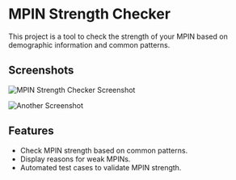 # MPIN Strength Checker

This project is a tool to check the strength of your MPIN based on demographic information and common patterns.

## Screenshots

![MPIN Strength Checker Screenshot](Screenshot/Screenshot_2025-01-29_000854.png)

![Another Screenshot](Screenshot/Another_Screenshot_2025-01-29.png)

## Features
- Check MPIN strength based on common patterns.
- Display reasons for weak MPINs.
- Automated test cases to validate MPIN strength.
